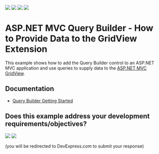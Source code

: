 <!-- default badges list -->
![](https://img.shields.io/endpoint?url=https://codecentral.devexpress.com/api/v1/VersionRange/134076908/22.1.2%2B)
[![](https://img.shields.io/badge/Open_in_DevExpress_Support_Center-FF7200?style=flat-square&logo=DevExpress&logoColor=white)](https://supportcenter.devexpress.com/ticket/details/T624853)
[![](https://img.shields.io/badge/📖_How_to_use_DevExpress_Examples-e9f6fc?style=flat-square)](https://docs.devexpress.com/GeneralInformation/403183)
[![](https://img.shields.io/badge/💬_Leave_Feedback-feecdd?style=flat-square)](#does-this-example-address-your-development-requirementsobjectives)
<!-- default badges end -->
# ASP.NET MVC Query Builder - How to Provide Data to the GridView Extension

This example shows how to add the Query Builder control to an ASP.NET MVC application and use queries to supply data to the [ASP.NET MVC GridView](https://docs.devexpress.com/AspNetMvc/8966).

<!--- ## Files to Review 

* [Index.cshtml](CS/MvcQueryBuilder/Views/Home/Index.cshtml) (VB: [Index.vbhtml](VB/MvcQueryBuilder/Views/Home/Index.vbhtml))
* [QueryBuilder.cshtml](CS/MvcQueryBuilder/Views/Home/QueryBuilder.cshtml) (VB: [QueryBuilder.vbhtml](VB/MvcQueryBuilder/Views/Home/QueryBuilder.vbhtml))
* [GridViewPartial.cshtml](CS/MvcQueryBuilder/Views/Home/GridViewPartial.cshtml) (VB: [GridViewPartial.vbhtml](VB/MvcQueryBuilder/Views/Home/GridViewPartial.vbhtml))
* [QueryBuilderController.cs](CS/MvcQueryBuilder/Controllers/QueryBuilderController.cs) (VB: [QueryBuilderController.vb](VB/MvcQueryBuilder/Controllers/QueryBuilderController.vb)) --->

## Documentation

* [Query Builder Getting Started](https://docs.devexpress.com/AspNetMvc/120171)
<!-- feedback -->
## Does this example address your development requirements/objectives?

[<img src="https://www.devexpress.com/support/examples/i/yes-button.svg"/>](https://www.devexpress.com/support/examples/survey.xml?utm_source=github&utm_campaign=asp-net-mvc-query-builder-provide-data-to-the-gridview-extension&~~~was_helpful=yes) [<img src="https://www.devexpress.com/support/examples/i/no-button.svg"/>](https://www.devexpress.com/support/examples/survey.xml?utm_source=github&utm_campaign=asp-net-mvc-query-builder-provide-data-to-the-gridview-extension&~~~was_helpful=no)

(you will be redirected to DevExpress.com to submit your response)
<!-- feedback end -->
